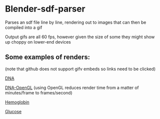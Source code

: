 # Blender-sdf-parser
Parses an sdf file line by line, rendering out to images that can then be compiled into a gif

Output gifs are all 60 fps, however given the size of some they might show up choppy on lower-end devices

## Some examples of renders:
(note that github does not support gifv embeds so links need to be clicked)

[DNA](https://i.imgur.com/xoKUb9z.gifv)

[DNA-OpenGL](https://i.imgur.com/eQ5ulC3.gifv)
(using OpenGL reduces render time from a matter of minutes/frame to frames/second)

[Hemoglobin](https://i.imgur.com/xoKUb9z.gifv)

[Glucose](https://i.imgur.com/k9HZccj.gifv)
